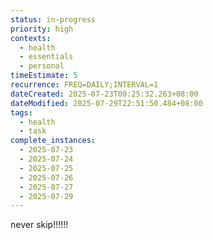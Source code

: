 ```yaml
---
status: in-progress
priority: high
contexts:
  - health
  - essentials
  - personal
timeEstimate: 5
recurrence: FREQ=DAILY;INTERVAL=1
dateCreated: 2025-07-23T00:25:32.263+08:00
dateModified: 2025-07-29T22:51:50.484+08:00
tags:
  - health
  - task
complete_instances:
  - 2025-07-23
  - 2025-07-24
  - 2025-07-25
  - 2025-07-26
  - 2025-07-27
  - 2025-07-29
---
```


never skip!!!!!!

